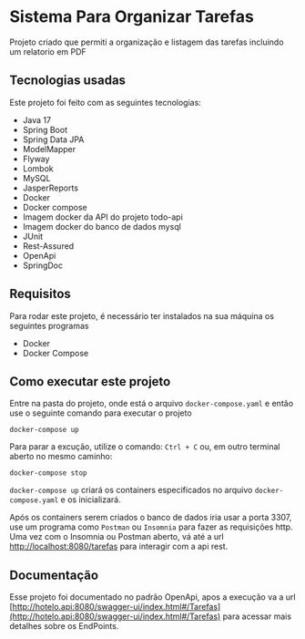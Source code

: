 # Sistema Para Organizar Tarefas
Projeto criado que permiti a organização e listagem das tarefas incluindo um relatorio em PDF

## Tecnologias usadas
Este projeto foi feito com as seguintes tecnologias:
- Java 17
- Spring Boot
- Spring Data JPA
- ModelMapper
- Flyway
- Lombok
- MySQL
- JasperReports
- Docker
- Docker compose
- Imagem docker da API do projeto todo-api
- Imagem docker do banco de dados mysql
- JUnit
- Rest-Assured
- OpenApi
- SpringDoc

## Requisitos
Para rodar este projeto, é necessário ter instalados na sua máquina os seguintes programas
- Docker
- Docker Compose

## Como executar este projeto
Entre na pasta do projeto, onde está o arquivo `docker-compose.yaml` e então use o seguinte comando para executar o projeto
```
docker-compose up
```
Para parar a excução, utilize o comando:
`
Ctrl + C
`
ou, em outro terminal aberto no mesmo caminho:
```
docker-compose stop
```

`docker-compose up` criará os containers especificados no arquivo `docker-compose.yaml` e os inicializará.


Após os containers serem criados o banco de dados iria usar a porta 3307, use um programa como `Postman` ou `Insomnia` para fazer as requisições http.
Uma vez com o Insomnia ou Postman aberto, vá até a url [http://localhost:8080/tarefas](http://localhost:8080/tarefas) para interagir com a api rest.

## Documentação
Esse projeto foi documentado no padrão OpenApi, apos a execução va a url [http://hotelo.api:8080/swagger-ui/index.html#/Tarefas](http://hotelo.api:8080/swagger-ui/index.html#/Tarefas) para acessar mais detalhes sobre os EndPoints.
